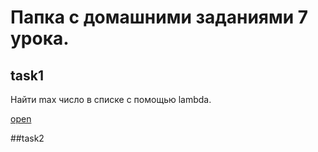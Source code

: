 # Папка с домашними заданиями 7 урока.

## task1
Найти max число в списке с помощью lambda.

[open](https://github.com/RuslanZaremba/RuslanZaremba/blob/master/homework7/task1.py)

##task2

